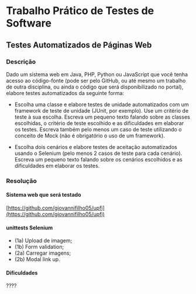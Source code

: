 # Trabalho Prático de Testes de Software
## Testes Automatizados de Páginas Web

### Descrição

Dado um sistema web em Java, PHP, Python ou JavaScript que você tenha acesso ao código-fonte (pode ser pelo GitHub, ou até mesmo um trabalho
de outra disciplina, ou ainda o código que será disponibilizado no portal), elabore testes automatizados da seguinte forma:

* Escolha uma classe e elabore testes de unidade automatizados com um framework de teste de
unidade (JUnit, por exemplo). Use um critério de teste à sua escolha. Escreva um pequeno texto
falando sobre as classes escolhidas, o critério de teste escolhido e as dificuldades em elaborar os
testes. Escreva também pelo menos um caso de teste utilizando o conceito de Mock (não é obrigatório o uso de um framework).

* Escolha dois cenários e elabore testes de aceitação automatizados usando o Selenium (pelo menos 2 casos de teste para cada cenário).
Escreva um pequeno texto falando sobre os cenários escolhidos e as dificuldades em elaborar os testes.

### Resolução

#### Sistema web que será testado
[https://github.com/giovannifilho05/upfi](https://github.com/giovannifilho05/upfi)

#### unittests Selenium

- (1a) Upload de imagem;
- (1b) Form validation;
- (2a) Carregar imagens;
- (2b) Modal link up.

#### Dificuldades

????

